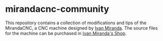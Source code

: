 # mirandacnc-community
This repository contains a collection of modifications and tips of the MirandaCNC, a CNC machine designed by [Ivan Miranda](https://www.youtube.com/user/superazote). The source files for the machine can be purchased in [Ivan Miranda's Shop](https://ivanmiranda.com/collections/all).